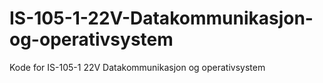 # IS-105-1-22V-Datakommunikasjon-og-operativsystem
Kode for IS-105-1 22V Datakommunikasjon og operativsystem

